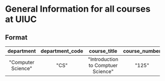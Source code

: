 # General Information for all courses at UIUC

## Format
| department   | department_code | course_title | course_number | course_description | course_hours |
|:------------:|:---------------:|:------------:|:-------------:|:------------------:|:------------:|
|"Computer Science"|"CS"|"Introduction to Comptuer Science"|"125"|"Lorem ipsum..."|"4 hours."|
